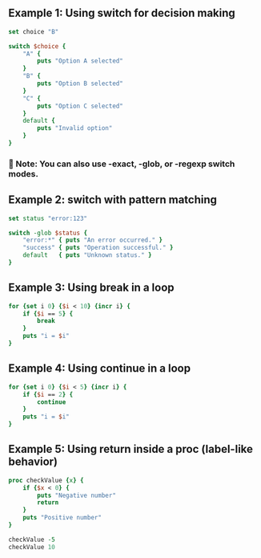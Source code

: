 ## Example 1: Using switch for decision making
```tcl
set choice "B"

switch $choice {
    "A" {
        puts "Option A selected"
    }
    "B" {
        puts "Option B selected"
    }
    "C" {
        puts "Option C selected"
    }
    default {
        puts "Invalid option"
    }
}
```
### 📝 Note: You can also use -exact, -glob, or -regexp switch modes.

## Example 2: switch with pattern matching
```tcl
set status "error:123"

switch -glob $status {
    "error:*" { puts "An error occurred." }
    "success" { puts "Operation successful." }
    default   { puts "Unknown status." }
}
```

## Example 3: Using break in a loop
```tcl
for {set i 0} {$i < 10} {incr i} {
    if {$i == 5} {
        break
    }
    puts "i = $i"
}
```

## Example 4: Using continue in a loop
```tcl
for {set i 0} {$i < 5} {incr i} {
    if {$i == 2} {
        continue
    }
    puts "i = $i"
}
```

## Example 5: Using return inside a proc (label-like behavior)
```tcl
proc checkValue {x} {
    if {$x < 0} {
        puts "Negative number"
        return
    }
    puts "Positive number"
}

checkValue -5
checkValue 10
```

